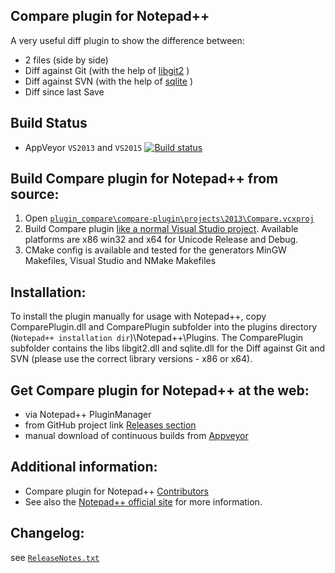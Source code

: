 Compare plugin for Notepad++
------------

A very useful diff plugin to show the difference between:
-  2 files (side by side)
-  Diff against Git (with the help of [libgit2](https://github.com/libgit2/libgit2) )
-  Diff against SVN (with the help of [sqlite](https://sqlite.org/releaselog/3_24_0.html) )
-  Diff since last Save

Build Status
------------

- AppVeyor `VS2013` and `VS2015`  [![Build status](https://ci.appveyor.com/api/projects/status/github/pnedev/compare-plugin?svg=true)](https://ci.appveyor.com/project/pnedev/compare-plugin)

Build Compare plugin for Notepad++ from source:
-------------------------------

 1. Open [`plugin_compare\compare-plugin\projects\2013\Compare.vcxproj`](https://github.com/pnedev/compare-plugin/blob/master/projects/2013/Compare.vcxproj)
 2. Build Compare plugin [like a normal Visual Studio project](https://msdn.microsoft.com/en-us/library/7s88b19e.aspx). Available platforms are x86 win32 and x64 for Unicode Release and Debug.
 3. CMake config is available and tested for the generators MinGW Makefiles, Visual Studio and NMake Makefiles

Installation:
----------

To install the plugin manually for usage with Notepad++, copy ComparePlugin.dll and ComparePlugin subfolder
into the plugins directory (`Notepad++ installation dir`)\Notepad++\Plugins.
The ComparePlugin subfolder contains the libs libgit2.dll and sqlite.dll for the Diff against Git and SVN (please use the correct library versions - x86 or x64).

Get Compare plugin for Notepad++ at the web:
-------------------------------

- via Notepad++ PluginManager
- from GitHub project link [Releases section](https://github.com/pnedev/compare-plugin/releases)
- manual download of continuous builds from [Appveyor](https://ci.appveyor.com/project/pnedev/compare-plugin/history)

Additional information:
----------

- Compare plugin for Notepad++ [Contributors](https://github.com/pnedev/compare-plugin/graphs/contributors)
- See also the [Notepad++ official site](http://notepad-plus-plus.org/) for more information.

Changelog:
----------

see [`ReleaseNotes.txt`](https://github.com/pnedev/compare-plugin/blob/master/ReleaseNotes.txt)
